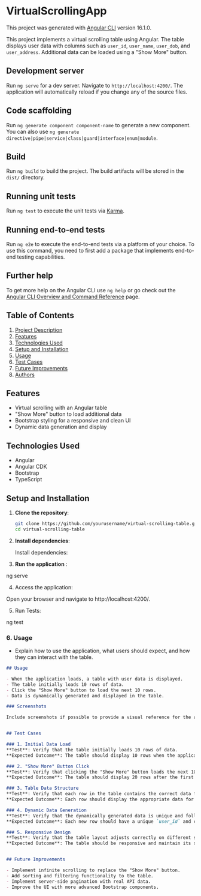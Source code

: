 # VirtualScrollingApp

This project was generated with [Angular CLI](https://github.com/angular/angular-cli) version 16.1.0.

This project implements a virtual scrolling table using Angular. The table displays user data with columns such as `user_id`, `user_name`, `user_dob`, and `user_address`. Additional data can be loaded using a "Show More" button.


## Development server

Run `ng serve` for a dev server. Navigate to `http://localhost:4200/`. The application will automatically reload if you change any of the source files.

## Code scaffolding

Run `ng generate component component-name` to generate a new component. You can also use `ng generate directive|pipe|service|class|guard|interface|enum|module`.

## Build

Run `ng build` to build the project. The build artifacts will be stored in the `dist/` directory.

## Running unit tests

Run `ng test` to execute the unit tests via [Karma](https://karma-runner.github.io).

## Running end-to-end tests

Run `ng e2e` to execute the end-to-end tests via a platform of your choice. To use this command, you need to first add a package that implements end-to-end testing capabilities.

## Further help

To get more help on the Angular CLI use `ng help` or go check out the [Angular CLI Overview and Command Reference](https://angular.io/cli) page.


## Table of Contents
1. [Project Description](#project-description)
2. [Features](#features)
3. [Technologies Used](#technologies-used)
4. [Setup and Installation](#setup-and-installation)
5. [Usage](#usage)
6. [Test Cases](#test-cases)
7. [Future Improvements](#future-improvements)
8. [Authors](#authors)


## Features

- Virtual scrolling with an Angular table
- "Show More" button to load additional data
- Bootstrap styling for a responsive and clean UI
- Dynamic data generation and display

## Technologies Used

- Angular
- Angular CDK
- Bootstrap
- TypeScript

## Setup and Installation

1. **Clone the repository**:
   ```bash
   git clone https://github.com/yourusername/virtual-scrolling-table.git
   cd virtual-scrolling-table

2. **Install dependencies**:

   Install dependencies:

3. **Run the application** :

ng serve

4. Access the application:

Open your browser and navigate to http://localhost:4200/.

5. Run Tests:

ng test



### 6. **Usage**
   - Explain how to use the application, what users should expect, and how they can interact with the table.

```markdown
## Usage

- When the application loads, a table with user data is displayed.
- The table initially loads 10 rows of data.
- Click the "Show More" button to load the next 10 rows.
- Data is dynamically generated and displayed in the table.

### Screenshots

Include screenshots if possible to provide a visual reference for the application.


## Test Cases

### 1. Initial Data Load
**Test**: Verify that the table initially loads 10 rows of data.
**Expected Outcome**: The table should display 10 rows when the application is first loaded.

### 2. "Show More" Button Click
**Test**: Verify that clicking the "Show More" button loads the next 10 rows of data.
**Expected Outcome**: The table should display 20 rows after the first click, 30 rows after the second click, and so on.

### 3. Table Data Structure
**Test**: Verify that each row in the table contains the correct data fields: `user_id`, `user_name`, `user_dob`, and `user_address`.
**Expected Outcome**: Each row should display the appropriate data for each column.

### 4. Dynamic Data Generation
**Test**: Verify that the dynamically generated data is unique and follows the expected format.
**Expected Outcome**: Each new row should have a unique `user_id` and corresponding data.

### 5. Responsive Design
**Test**: Verify that the table layout adjusts correctly on different screen sizes (e.g., mobile, tablet, desktop).
**Expected Outcome**: The table should be responsive and maintain its structure on all screen sizes.


## Future Improvements

- Implement infinite scrolling to replace the "Show More" button.
- Add sorting and filtering functionality to the table.
- Implement server-side pagination with real API data.
- Improve the UI with more advanced Bootstrap components.




